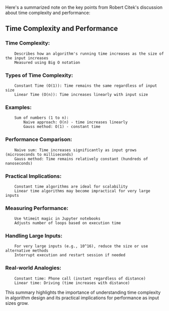 Here's a summarized note on the key points from Robert Citek's discussion about time complexity and performance:

## Time Complexity and Performance

### Time Complexity:

        Describes how an algorithm's running time increases as the size of the input increases
        Measured using Big O notation

### Types of Time Complexity:

        Constant Time (O(1)): Time remains the same regardless of input size
        Linear Time (O(n)): Time increases linearly with input size

### Examples:

        Sum of numbers (1 to n):
            Naive approach: O(n) - time increases linearly
            Gauss method: O(1) - constant time

### Performance Comparison:

        Naive sum: Time increases significantly as input grows (microseconds to milliseconds)
        Gauss method: Time remains relatively constant (hundreds of nanoseconds)

### Practical Implications:

        Constant time algorithms are ideal for scalability
        Linear time algorithms may become impractical for very large inputs

### Measuring Performance:

        Use %timeit magic in Jupyter notebooks
        Adjusts number of loops based on execution time

### Handling Large Inputs:

        For very large inputs (e.g., 10^16), reduce the size or use alternative methods
        Interrupt execution and restart session if needed

### Real-world Analogies:

        Constant time: Phone call (instant regardless of distance)
        Linear time: Driving (time increases with distance)

This summary highlights the importance of understanding time complexity in algorithm design and its practical implications for performance as input sizes grow.
